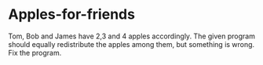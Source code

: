 # Apples-for-friends
Tom, Bob and James have 2,3 and 4 apples accordingly. The given program should equally redistribute the apples among them, but something is wrong. Fix the program.
